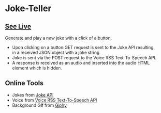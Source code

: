# Joke-Teller
## [See Live](https://juanitafadul.github.io/joke-teller/)

Generate and play a new joke with a click of a button.
  + Upon clicking on a button GET request is sent to the Joke API resulting in a received JSON object with a joke string.
  + Joke is sent via the POST request to the Voice RSS Text-To-Speech API.
  + A response is received as an audio and inserted into the audio HTML element which is hidden.
 
## Online Tools 
+ Jokes from [Joke API](https://sv443.net/jokeapi/v2/)
+ Voice from [Voice RSS Text-To-Speech API](http://www.voicerss.org/api/)
+ Background GIf from [Giphy](https://giphy.com)


